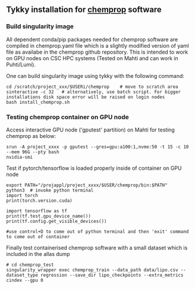 ## Tykky installation for [chemprop](https://github.com/tonisi/chemprop.git)  software

### Build singularity image

All dependent conda/pip packages needed for chemprop software are  compiled in chemprop.yaml file which is a slightly modified version of yaml file as availabe in the chemprop github repository. This is intended to work on GPU nodes on CSC HPC systems (Tested on Mahti and can work in Puhti/Lumi).

One can build singularity image using tykky with the following command:

```
cd /scratch/project_xxx/$USERi/chemprop    # move to scratch area
sinteractive -c 32   # alternatively, use batch script. For bigger installations disk space error will be raised on login nodes
bash install_chemprop.sh   
```

### Testing chemprop container on GPU node

Access interactive GPU node ('gputest' partition) on Mahti for testing chemprop as below:

```
srun -A project_xxxx -p gputest --gres=gpu:a100:1,nvme:50 -t 15 -c 10 --mem 96G --pty bash
nvidia-smi
```

Test if pytorch/tensorflow is loaded properly inside of container on GPU node

```
export PATH="/projappl/project_xxxx/$USER/chemprop/bin:$PATH"
python3  # invoke python terminal
import torch
print(torch.version.cuda)

import tensorflow as tf
print(tf.test.gpu_device_name())
print(tf.config.get_visible_devices())

#use control+D to come out of python terminal and then 'exit' command to come out of container

```

Finally test containerised chemprop software with a small dataset which is included in the allas dump

```
# cd chemprop_test
singularity_wrapper exec chemprop_train --data_path data/lipo.csv --dataset_type regression --save_dir lipo_checkpoints --extra_metrics cindex --gpu 0

```

